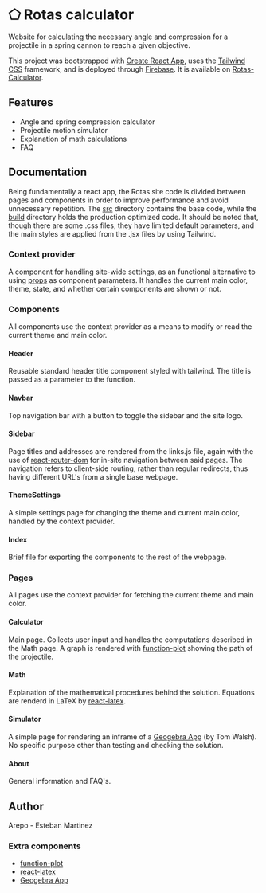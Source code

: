 # ⬠ Rotas calculator

Website for calculating the necessary angle and compression for a projectile in a spring cannon to reach a given objective.

This project was bootstrapped with [Create React App](https://github.com/facebook/create-react-app), uses the [Tailwind CSS](https://tailwindcss.com) framework, and is deployed through [Firebase](https://firebase.google.com).
It is available on [Rotas-Calculator](https://rotas-calculator.web.app).

## Features

- Angle and spring compression calculator
- Projectile motion simulator
- Explanation of math calculations
- FAQ

## Documentation

Being fundamentally a react app, the Rotas site code is divided between pages and components in order to improve performance and avoid unnecessary repetition. The [src](https://github.com/arepo90/calculator-app/tree/main/src) directory contains the base code, while the [build](https://github.com/arepo90/calculator-app/tree/main/public) directory holds the production optimized code. It should be noted that, though there are some .css files, they have limited default parameters, and the main styles are applied from the .jsx files by using Tailwind.

### Context provider

A component for handling site-wide settings, as an functional alternative to using [props](https://reactjs.org/docs/components-and-props.html) as component parameters. It handles the current main color, theme, state, and whether certain components are shown or not.

### Components

All components use the context provider as a means to modify or read the current theme and main color. 

#### Header

Reusable standard header title component styled with tailwind. The title is passed as a parameter to the function.

#### Navbar

Top navigation bar with a button to toggle the sidebar and the site logo.

#### Sidebar

Page titles and addresses are rendered from the links.js file, again with the use of [react-router-dom](https://reactrouter.com/en/main) for in-site navigation between said pages. The navigation refers to client-side routing, rather than regular redirects, thus having different URL's from a single base webpage.

#### ThemeSettings

A simple settings page for changing the theme and current main color, handled by the context provider.

#### Index

Brief file for exporting the components to the rest of the webpage.

### Pages

All pages use the context provider for fetching the current theme and main color.

#### Calculator

Main page. Collects user input and handles the computations described in the Math page. A graph is rendered with [function-plot](https://github.com/mauriciopoppe/function-plot) showing the path of the projectile.

#### Math

Explanation of the mathematical procedures behind the solution. Equations are renderd in LaTeX by [react-latex](https://github.com/zzish/react-latex).

#### Simulator

A simple page for rendering an inframe of a [Geogebra App](https://www.geogebra.org/m/BXBMnZPS) (by Tom Walsh). No specific purpose other than testing and checking the solution.

#### About

General information and FAQ's.

## Author

Arepo - Esteban Martinez

### Extra components

- [function-plot](https://github.com/mauriciopoppe/function-plot)
- [react-latex](https://github.com/zzish/react-latex)
- [Geogebra App](https://www.geogebra.org/m/BXBMnZPS)